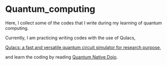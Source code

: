# Quantum_computing
Here, I collect some of the codes that I write during my learning of quantum computing.

Currently, I am practicing writing codes with the use of Qulacs,

[Qulacs: a fast and versatile quantum circuit simulator for research purpose](https://arxiv.org/abs/2011.13524),

and learn the coding by reading [Quantum Native Dojo](https://dojo.qulacs.org/ja/latest/index.html).
